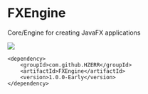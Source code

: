# FXEngine
Core/Engine for creating JavaFX applications

[![](https://jitpack.io/v/HZERR/FXEngine.svg)](https://jitpack.io/#HZERR/FXEngine)

	<dependency>
	    <groupId>com.github.HZERR</groupId>
	    <artifactId>FXEngine</artifactId>
	    <version>1.0.0-Early</version>
	</dependency>
